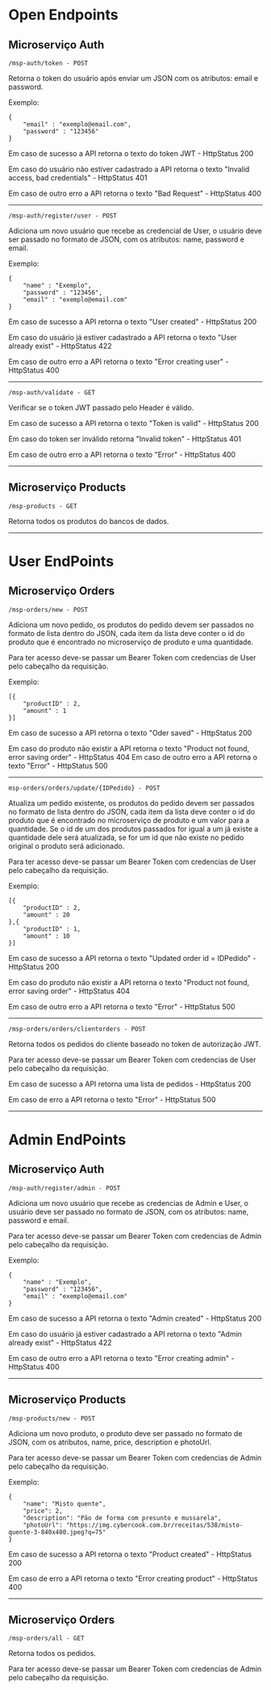 # Open Endpoints

## Microserviço Auth
<code>/msp-auth/token - POST</code>
<p>

Retorna o token do usuário após enviar um JSON com os atributos: email e password.

Exemplo:
```
{
    "email" : "exemplo@email.com",
    "password" : "123456"
}
```

Em caso de sucesso a API retorna o texto do token JWT - HttpStatus 200

Em caso do usuário não estiver cadastrado a API retorna o texto "Invalid access, bad credentials" - HttpStatus 401

Em caso de outro erro a API retorna o texto "Bad Request" - HttpStatus 400
</p>

<hr>
<code>/msp-auth/register/user - POST</code>
<p>
	
Adiciona um novo usuário que recebe as credencial de User, o usuário deve ser passado no formato de JSON, com os atributos: name, password e email.

Exemplo:
```
{
    "name" : "Exemplo",
    "password" : "123456",
    "email" : "exemplo@email.com"   
}
```

Em caso de sucesso a API retorna o texto "User created" - HttpStatus 200

Em caso do usuário já estiver cadastrado a API retorna o texto "User already exist" - HttpStatus 422

Em caso de outro erro a API retorna o texto "Error creating user" - HttpStatus 400
</p>
<hr>
<code>/msp-auth/validate - GET</code>
<p>

Verificar se o token JWT passado pelo Header é válido.

Em caso de sucesso a API retorna o texto "Token is valid" - HttpStatus 200

Em caso do token ser inválido retorna "Invalid token" - HttpStatus 401

Em caso de outro erro a API retorna o texto "Error" - HttpStatus 400
</p>
<hr>

## Microserviço Products
<code>/msp-products - GET</code>
<p> 
	
Retorna todos os produtos do bancos de dados.
</p>
<hr>

# User EndPoints

## Microserviço Orders

<code>/msp-orders/new - POST</code>

<p>
	
Adiciona um novo pedido, os produtos do pedido devem ser passados no formato de lista dentro do JSON, cada item da lista deve conter o id do produto que é encontrado no microserviço de produto e uma quantidade.

Para ter acesso deve-se passar um Bearer Token com credencias de User pelo cabeçalho da requisição.
</p>

Exemplo:
```
[{
    "productID" : 2,
    "amount" : 1
}]
```
Em caso de sucesso a API retorna o texto "Oder saved" - HttpStatus 200

Em caso do produto não existir a API retorna o texto "Product not found, error saving order" - HttpStatus 404
Em caso de outro erro a API retorna o texto "Error" - HttpStatus 500
<hr>
<code>msp-orders/orders/update/{IDPedido} - POST</code>
<p>

Atualiza um pedido existente, os produtos do pedido devem ser passados no formato de lista dentro do JSON, cada item da lista deve conter o id do produto que é encontrado no microserviço de produto e um valor para a quantidade. Se o id de um dos produtos passados for igual a um já existe a quantidade dele será atualizada, se for um id que não existe no pedido original o produto será adicionado.

Para ter acesso deve-se passar um Bearer Token com credencias de User pelo cabeçalho da requisição.

Exemplo:
```
[{
    "productID" : 2,
    "amount" : 20
},{
    "productID" : 1,
    "amount" : 10
}]
```
Em caso de sucesso a API retorna o texto "Updated order id = IDPedido" - HttpStatus 200

Em caso do produto não existir a API retorna o texto "Product not found, error saving order" - HttpStatus 404

Em caso de outro erro a API retorna o texto "Error" - HttpStatus 500

<hr>

<code>/msp-orders/orders/clientorders - POST</code>

<p>
Retorna todos os pedidos do cliente baseado no token de autorização JWT.

Para ter acesso deve-se passar um Bearer Token com credencias de User pelo cabeçalho da requisição.

Em caso de sucesso a API retorna uma lista de pedidos - HttpStatus 200

Em caso de erro a API retorna o texto "Error" - HttpStatus 500
<hr>

# Admin EndPoints


## Microserviço Auth

<code>/msp-auth/register/admin - POST</code>
<p>
Adiciona um novo usuário que recebe as credencias de Admin e User, o usuário deve ser passado no formato de JSON, com os atributos: name, password e email.

Para ter acesso deve-se passar um Bearer Token com credencias de Admin pelo cabeçalho da requisição.

Exemplo:
```
{
    "name" : "Exemplo",
    "password" : "123456",
    "email" : "exemplo@email.com"
}
```

Em caso de sucesso a API retorna o texto "Admin created" - HttpStatus 200

Em caso do usuário já estiver cadastrado a API retorna o texto "Admin already exist" - HttpStatus 422

Em caso de outro erro a API retorna o texto "Error creating admin" - HttpStatus 400
</p>

<hr>

## Microserviço Products

<code>/msp-products/new - POST</code>

Adiciona um novo produto, o produto deve ser passado no formato de JSON, com os atributos, name, price, description e photoUrl.

Para ter acesso deve-se passar um Bearer Token com credencias de Admin pelo cabeçalho da requisição.

Exemplo:
```
{
    "name": "Misto quente",
    "price": 2,
    "description": "Pão de forma com presunto e mussarela",
    "photoUrl": "https://img.cybercook.com.br/receitas/538/misto-quente-3-840x480.jpeg?q=75"
}
```

Em caso de sucesso a API retorna o texto "Product created" - HttpStatus 200

Em caso de erro a API retorna o  texto "Error creating product" - HttpStatus 400
</p>

<hr>

## Microserviço Orders

<code>/msp-orders/all - GET</code>

Retorna todos os pedidos.

Para ter acesso deve-se passar um Bearer Token com credencias de Admin pelo cabeçalho da requisição.


